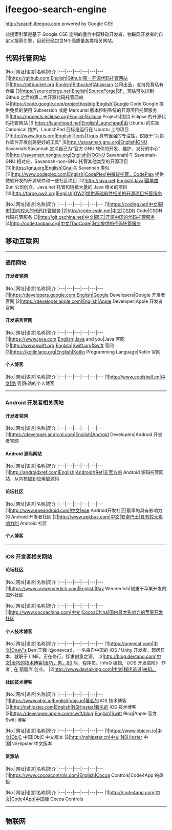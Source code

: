 # ifeegoo-search-engine

http://search.ifeegoo.com  powered by Google CSE

此搜索引擎是基于 Google CSE 定制的适合中国移动开发者、物联网开发者的自定义搜索引擎，目前已经包含N个高质量各类相关网站。

## 代码托管网站

|No.|网址|语言|名称|简介
|---|---|---|---|---|---
|1|https://github.com|English|Github|第一开源代码托管网站
|2|https://bitbucket.org|English|Bitbucket|Atlassian 公司出品，支持免费私有仓库
|3|https://sourceforge.net|English|SourceForge|SF，预估可以排到 Github 之后的第二大开源代码托管网站
|4|https://code.google.com/projecthosting|English|Google Code|Google 提供免费的使用 Subversion 或是 Mercurial 版本控制系统的开源项目托管服务
|5|https://projects.eclipse.org|English|Eclipse Projects|围绕 Eclipse 的开源代码托管网站
|6|https://launchpad.net|English|Launchpad|由 Ubuntu 的东家 Canonical 维护，LaunchPad 目标是运行在 Ubuntu 上的项目
|7|http://www.tigris.org|English|Tigris|Tigris 具有很强的专注性，仅限于“为协作软件开发创建更好的工具”
|8|http://savannah.gnu.org|English|GNU Savannah|Savannah 定义自己为“官方 GNU 软件的开发、维护、发行的中心”
|9|http://savannah.nongnu.org|English|NOGNU Savannah|与 Savannah-GNU 相对应，Savannah-non-GNU 托管其他类型的开源项目
|10|https://gna.org|English|Gna|与 Savannah 类似
|11|http://www.codeplex.com|English|CodePlex|由微软托管，CodePlex 提供微软开发的开源软件和一些社区项目
|12|http://java.net|English|Java|最早由 Sun 公司创立，Java.net 托管和链接大量的 Java 相关的项目
|13|http://forge.ow2.org|English|OW2|提供基础软件相关的开源项目托管服务

|No.|网址|语言|名称|简介
|---|---|---|---|---|---
|1|https://coding.net|中文|码市|国内较大的代码托管服务
|2|http://code.csdn.net|中文|CSDN Code|CSDN 代码托管服务
|3|http://git.oschina.net|中文|码云|开源中国的代码托管服务
|4|http://code.taobao.org|中文|TaoCode|淘宝提供的代码托管服务



## 移动互联网

***

### 通用网站

#### 开发者官网

|No.|网址|语言|名称|简介
|---|---|---|---|---|---
|1|https://developers.google.com|English|Google Developers|Google 开发者官网
|2|https://developer.apple.com|English|Apple Developer|Apple 开发者官网

#### 开发语言官网

|No.|网址|语言|名称|简介
|---|---|---|---|---|---
|1|https://www.java.com|English|Java and you|Java 官网
|2|http://www.swift.org|English|Swift.org|Swift 官网
|3|https://kotlinlang.org|English|Kotlin Programming Language|Kotlin 官网

#### 个人博客

|No.|网址|语言|名称|简介
|---|---|---|---|---|---
|1|http://www.coolshell.cn|中文|酷 壳|陈皓的个人博客

***

### Android 开发者相关网站

#### 开发者官网

|No.|网址|语言|名称|简介
|---|---|---|---|---|---
|1|https://developer.android.com|English|Android Developers|Android 开发者官网

#### Android 源码网站

|No.|网址|语言|名称|简介
|---|---|---|---|---|---
|1|http://androidxref.com|English|AndroidXRef|非官方的 Android 源码托管网站，从内核层到应用层源码



#### 论坛社区

|No.|网址|语言|名称|简介
|---|---|---|---|---|---
|1|http://www.eoeandroid.com|中文|eoe Android开发社区|最早的具有影响力的 Android 开发者社区
|2|http://www.apkbus.com|中文|安卓巴士|具有较大影响力的 Android 社区

#### 个人博客

***

### iOS 开发者相关网站

#### 论坛社区

|No.|网址|语言|名称|简介
|---|---|---|---|---|---
|1|https://www.raywenderlich.com|English|Ray Wenderlich|侧重于苹果开发的国外社区

|No.|网址|语言|名称|简介
|---|---|---|---|---|---
|1|http://www.cocoachina.com|中文|CocoaChina|国内最大影响力的苹果开发社区

#### 个人技术博客

|No.|网址|语言|名称|简介
|---|---|---|---|---|---
|1|https://onevcat.com|中文|OneV's Den|王巍 (@onevcat)，一名来自中国的 iOS / Unity 开发者。现居日本，就职于 LINE。正在修行，探求创意之源。
|2|http://blog.devtang.com|中文|唐巧的技术博客|唐巧，男，80 后，程序员。InfoQ 编辑, 《iOS 开发进阶》 作者 , 在 猿题库 创业。
|2|http://www.devtalking.com|中文|程序员说|未知。
#### 社区技术博客

|No.|网址|语言|名称|简介
|---|---|---|---|---|---
|1|https://www.objc.io|English|objc.io|著名的 iOS 技术博客
|2|http://nshipster.com|English|NSHipster|著名的 iOS 技术博客
|3|https://developer.apple.com/swift/blog|English|Swift Blog|Apple 官方 Swift 博客



|No.|网址|语言|名称|简介
|---|---|---|---|---|---
|1|https://www.objccn.io|中文|ObjC 中国|ObjC 中文版本
|2|http://nshipster.cn|中文|NSHipster 中国|NSHipster 中文版本

#### 资源站

|No.|网址|语言|名称|简介
|---|---|---|---|---|---
|1|https://www.cocoacontrols.com|English|Cocoa Controls|Code4App 的鼻祖

|No.|网址|语言|名称|简介
|---|---|---|---|---|---
|1|http://code4app.com|中文|Code4App|中国版 Cocoa Controls






***

## 物联网





